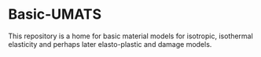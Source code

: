 # Basic-UMATS
This repository is a home for basic material models for isotropic, isothermal elasticity and perhaps later elasto-plastic and damage models.
